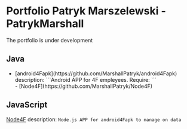 # Portfolio Patryk Marszelewski - PatrykMarshall
The portfolio is under development

## Java
<ul>
  <li>
  [android4Fapk](https://github.com/MarshallPatryk/android4Fapk)
  description: ```Android APP for 4F empleyees. Require:  ``` <br>
  - [Node4F](https://github.com/MarshallPatryk/Node4F)
  </li>
</ul>

## JavaScript
[Node4F](https://github.com/MarshallPatryk/Node4F)
description: ```Node.js APP for android4Fapk to manage on data```
